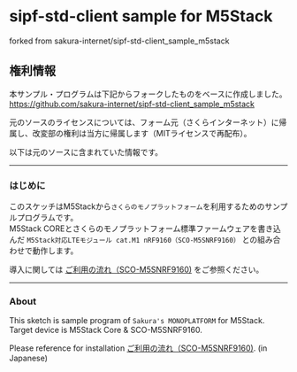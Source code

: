 # sipf-std-client sample for M5Stack
forked from sakura-internet/sipf-std-client_sample_m5stack

## 権利情報
本サンプル・プログラムは下記からフォークしたものをベースに作成しました。
  https://github.com/sakura-internet/sipf-std-client_sample_m5stack

元のソースのライセンスについては、フォーム元（さくらインターネット）に帰属し、改変部の権利は当方に帰属します（MITライセンスで再配布）。


以下は元のソースに含まれていた情報です。

-------------------------------------------------------------------------------------------------------

### はじめに

このスケッチはM5Stackから`さくらのモノプラットフォーム`を利用するためのサンプルプログラムです。  
M5Stack COREとさくらのモノプラットフォーム標準ファームウェアを書き込んだ `M5Stack対応LTEモジュール cat.M1 nRF9160（SCO-M5SNRF9160）` との組み合わせで動作します。

導入に関しては [ご利用の流れ（SCO-M5SNRF9160)](https://manual.sakura.ad.jp/cloud/iotpf-beta/getting-started/gs-scom5snrf9160-beta.html) をご参照ください。

---

### About

This sketch is sample program of `Sakura's MONOPLATFORM` for M5Stack.  
Target device is M5Stack Core & SCO-M5SNRF9160.

Please reference for installation [ご利用の流れ（SCO-M5SNRF9160)](https://manual.sakura.ad.jp/cloud/iotpf-beta/getting-started/gs-scom5snrf9160-beta.html). (in Japanese)
